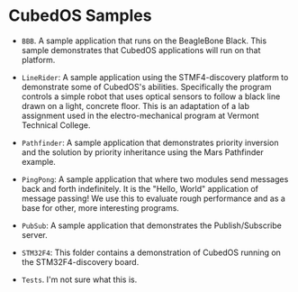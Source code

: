 
CubedOS Samples
===============

+ `BBB`. A sample application that runs on the BeagleBone Black. This sample demonstrates that
  CubedOS applications will run on that platform.
  
+ `LineRider`: A sample application using the STMF4-discovery platform to demonstrate some of
  CubedOS's abilities. Specifically the program controls a simple robot that uses optical
  sensors to follow a black line drawn on a light, concrete floor. This is an adaptation of a
  lab assignment used in the electro-mechanical program at Vermont Technical College.
  
+ `Pathfinder`: A sample application that demonstrates priority inversion and the solution by
  priority inheritance using the Mars Pathfinder example.

+ `PingPong`: A sample application that where two modules send messages back and forth
  indefinitely. It is the "Hello, World" application of message passing! We use this to evaluate
  rough performance and as a base for other, more interesting programs.
  
+ `PubSub`: A sample application that demonstrates the Publish/Subscribe server.

+ `STM32F4`: This folder contains a demonstration of CubedOS running on the STM32F4-discovery
  board.

+ `Tests`. I'm not sure what this is.
